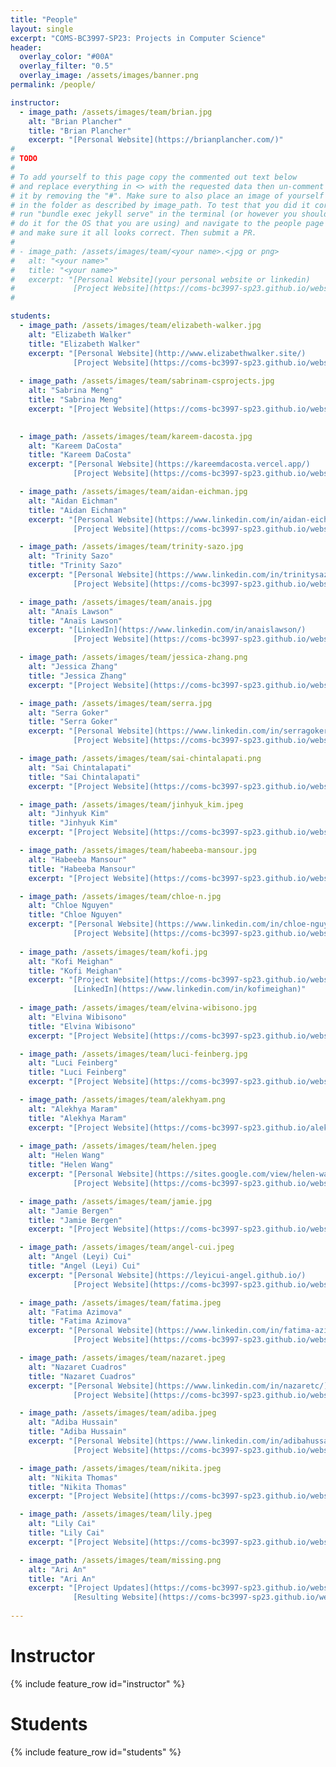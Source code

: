```yaml
---
title: "People"
layout: single
excerpt: "COMS-BC3997-SP23: Projects in Computer Science"
header:
  overlay_color: "#00A"
  overlay_filter: "0.5"
  overlay_image: /assets/images/banner.png
permalink: /people/

instructor:
  - image_path: /assets/images/team/brian.jpg
    alt: "Brian Plancher"
    title: "Brian Plancher"
    excerpt: "[Personal Website](https://brianplancher.com/)"
#
# TODO
#
# To add yourself to this page copy the commented out text below
# and replace everything in <> with the requested data then un-comment
# it by removing the "#". Make sure to also place an image of yourself
# in the folder as described by image_path. To test that you did it correct
# run "bundle exec jekyll serve" in the terminal (or however you should
# do it for the OS that you are using) and navigate to the people page
# and make sure it all looks correct. Then submit a PR.
#
# - image_path: /assets/images/team/<your name>.<jpg or png>
#   alt: "<your name>"
#   title: "<your name>"
#   excerpt: "[Personal Website](your personal website or linkedin)
#             [Project Website](https://coms-bc3997-sp23.github.io/website-<Your GitHubID>)"
#

students:
  - image_path: /assets/images/team/elizabeth-walker.jpg
    alt: "Elizabeth Walker"
    title: "Elizabeth Walker"
    excerpt: "[Personal Website](http://www.elizabethwalker.site/)
              [Project Website](https://coms-bc3997-sp23.github.io/website-19ewalker)"
    
  - image_path: /assets/images/team/sabrinam-csprojects.jpg
    alt: "Sabrina Meng"
    title: "Sabrina Meng"
    excerpt: "[Project Website](https://coms-bc3997-sp23.github.io/website-sabjmeng/)"

    
  - image_path: /assets/images/team/kareem-dacosta.jpg
    alt: "Kareem DaCosta"
    title: "Kareem DaCosta"
    excerpt: "[Personal Website](https://kareemdacosta.vercel.app/)
              [Project Website](https://coms-bc3997-sp23.github.io/website-KareemDaCosta/)"

  - image_path: /assets/images/team/aidan-eichman.jpg
    alt: "Aidan Eichman"
    title: "Aidan Eichman"
    excerpt: "[Personal Website](https://www.linkedin.com/in/aidan-eichman/)
              [Project Website](https://coms-bc3997-sp23.github.io/website-AidanNEichman)"

  - image_path: /assets/images/team/trinity-sazo.jpg
    alt: "Trinity Sazo"
    title: "Trinity Sazo"
    excerpt: "[Personal Website](https://www.linkedin.com/in/trinitysazo/)
              [Project Website](https://coms-bc3997-sp23.github.io/website-tsazo/)"

  - image_path: /assets/images/team/anais.jpg
    alt: "Anaïs Lawson"
    title: "Anaïs Lawson"
    excerpt: "[LinkedIn](https://www.linkedin.com/in/anaislawson/)
              [Project Website](https://coms-bc3997-sp23.github.io/website-anaisnlawson)"

  - image_path: /assets/images/team/jessica-zhang.png
    alt: "Jessica Zhang"
    title: "Jessica Zhang"
    excerpt: "[Project Website](https://coms-bc3997-sp23.github.io/website-jz3453)"

  - image_path: /assets/images/team/serra.jpg
    alt: "Serra Goker"
    title: "Serra Goker"
    excerpt: "[Personal Website](https://www.linkedin.com/in/serragoker/)
              [Project Website](https://coms-bc3997-sp23.github.io/website-sg3390)"

  - image_path: /assets/images/team/sai-chintalapati.png
    alt: "Sai Chintalapati"
    title: "Sai Chintalapati"
    excerpt: "[Project Website](https://coms-bc3997-sp23.github.io/website-jinkim22)"

  - image_path: /assets/images/team/jinhyuk_kim.jpeg
    alt: "Jinhyuk Kim"
    title: "Jinhyuk Kim"
    excerpt: "[Project Website](https://coms-bc3997-sp23.github.io/website-jinkim22)"

  - image_path: /assets/images/team/habeeba-mansour.jpg
    alt: "Habeeba Mansour"
    title: "Habeeba Mansour"
    excerpt: "[Project Website](https://coms-bc3997-sp23.github.io/website-habeeba-mansour)" 

  - image_path: /assets/images/team/chloe-n.jpg
    alt: "Chloe Nguyen"
    title: "Chloe Nguyen"
    excerpt: "[Personal Website](https://www.linkedin.com/in/chloe-nguyen2781/)
              [Project Website](https://coms-bc3997-sp23.github.io/website-chloe2781/#)"
  
  - image_path: /assets/images/team/kofi.jpg
    alt: "Kofi Meighan"
    title: "Kofi Meighan"
    excerpt: "[Project Website](https://coms-bc3997-sp23.github.io/website-km3547/)
              [LinkedIn](https://www.linkedin.com/in/kofimeighan)"
    
  - image_path: /assets/images/team/elvina-wibisono.jpg
    alt: "Elvina Wibisono"
    title: "Elvina Wibisono"
    excerpt: "[Project Website](https://coms-bc3997-sp23.github.io/website-elvinawibisono/)"

  - image_path: /assets/images/team/luci-feinberg.jpg
    alt: "Luci Feinberg"
    title: "Luci Feinberg"
    excerpt: "[Project Website](https://coms-bc3997-sp23.github.io/website-lafeinberg)"

  - image_path: /assets/images/team/alekhyam.png
    alt: "Alekhya Maram"
    title: "Alekhya Maram"
    excerpt: "[Project Website](https://coms-bc3997-sp23.github.io/alekhyamaram/)"
  
  - image_path: /assets/images/team/helen.jpeg
    alt: "Helen Wang"
    title: "Helen Wang"
    excerpt: "[Personal Website](https://sites.google.com/view/helen-wang/art)
              [Project Website](https://coms-bc3997-sp23.github.io/website-helenw0810/)"

  - image_path: /assets/images/team/jamie.jpg
    alt: "Jamie Bergen"
    title: "Jamie Bergen"
    excerpt: "[Project Website](https://coms-bc3997-sp23.github.io/website-BergenJamie/)"

  - image_path: /assets/images/team/angel-cui.jpeg
    alt: "Angel (Leyi) Cui"
    title: "Angel (Leyi) Cui"
    excerpt: "[Personal Website](https://leyicui-angel.github.io/)
              [Project Website](https://coms-bc3997-sp23.github.io/website-LeyiCui-Angel)"

  - image_path: /assets/images/team/fatima.jpeg
    alt: "Fatima Azimova"
    title: "Fatima Azimova"
    excerpt: "[Personal Website](https://www.linkedin.com/in/fatima-azimova-7091371aa/)
              [Project Website](https://coms-bc3997-sp23.github.io/website-adibahussain19/)"

  - image_path: /assets/images/team/nazaret.jpeg
    alt: "Nazaret Cuadros"
    title: "Nazaret Cuadros"
    excerpt: "[Personal Website](https://www.linkedin.com/in/nazaretc/)
              [Project Website](https://coms-bc3997-sp23.github.io/website-adibahussain19/)"

  - image_path: /assets/images/team/adiba.jpeg
    alt: "Adiba Hussain"
    title: "Adiba Hussain"
    excerpt: "[Personal Website](https://www.linkedin.com/in/adibahussain/)
              [Project Website](https://coms-bc3997-sp23.github.io/website-adibahussain19/)"

  - image_path: /assets/images/team/nikita.jpeg
    alt: "Nikita Thomas"
    title: "Nikita Thomas"
    excerpt: "[Project Website](https://coms-bc3997-sp23.github.io/website-nt2551/)"

  - image_path: /assets/images/team/lily.jpeg
    alt: "Lily Cai"
    title: "Lily Cai"
    excerpt: "[Project Website](https://coms-bc3997-sp23.github.io/website-cc4672/)"

  - image_path: /assets/images/team/missing.png
    alt: "Ari An"
    title: "Ari An"
    excerpt: "[Project Updates](https://coms-bc3997-sp23.github.io/website-ja3569/README.md)
              [Resulting Website](https://coms-bc3997-sp23.github.io/website-ja3569)"
  
---
```


# Instructor

{% include feature_row id="instructor" %}

# Students

{% include feature_row id="students" %}
